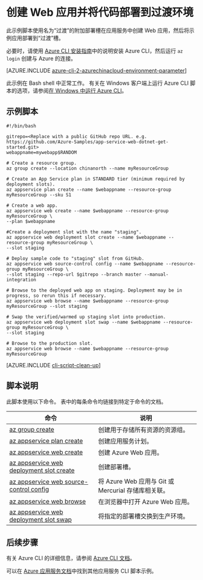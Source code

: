 <properties
    pageTitle="Azure CLI 脚本示例 - 创建 Web 应用并将代码部署到过渡环境 | Azure"
    description="Azure CLI 脚本示例 - 创建 Web 应用并将代码部署到过渡环境"
    services="app-service\web"
    documentationcenter=""
    author="cephalin"
    manager="erikre"
    editor=""
    tags="azure-service-management"
    translationtype="Human Translation" />
<tags
    ms.assetid="2b995dcd-e471-4355-9fda-00babcdb156e"
    ms.service="app-service-web"
    ms.workload="web"
    ms.devlang="na"
    ms.topic="article"
    ms.date="03/20/2017"
    wacn.date="04/24/2017"
    ms.author="cephalin"
    ms.sourcegitcommit="a114d832e9c5320e9a109c9020fcaa2f2fdd43a9"
    ms.openlocfilehash="d5c646d1bebfe10ff988dba3f7fff619716abe77"
    ms.lasthandoff="04/14/2017" />

# <a name="create-a-web-app-and-deploy-code-to-a-staging-environment"></a>创建 Web 应用并将代码部署到过渡环境

此示例脚本使用名为“过渡”的附加部署槽在应用服务中创建 Web 应用，然后将示例应用部署到“过渡”槽。

必要时，请使用 [Azure CLI 安装指南](https://docs.microsoft.com/zh-cn/cli/azure/install-azure-cli)中的说明安装 Azure CLI，然后运行 `az login` 创建与 Azure 的连接。

[AZURE.INCLUDE [azure-cli-2-azurechinacloud-environment-parameter](../../includes/azure-cli-2-azurechinacloud-environment-parameter.md)]

此示例在 Bash shell 中正常工作。 有关在 Windows 客户端上运行 Azure CLI 脚本的选项，请参阅[在 Windows 中运行 Azure CLI](/documentation/articles/virtual-machines-windows-cli-options/)。

## <a name="sample-script"></a>示例脚本

    #!/bin/bash

    gitrepo=<Replace with a public GitHub repo URL. e.g. https://github.com/Azure-Samples/app-service-web-dotnet-get-started.git>
    webappname=mywebapp$RANDOM

    # Create a resource group.
    az group create --location chinanorth --name myResourceGroup

    # Create an App Service plan in STANDARD tier (minimum required by deployment slots).
    az appservice plan create --name $webappname --resource-group myResourceGroup --sku S1

    # Create a web app.
    az appservice web create --name $webappname --resource-group myResourceGroup \
    --plan $webappname

    #Create a deployment slot with the name "staging".
    az appservice web deployment slot create --name $webappname --resource-group myResourceGroup \
    --slot staging

    # Deploy sample code to "staging" slot from GitHub.
    az appservice web source-control config --name $webappname --resource-group myResourceGroup \
    --slot staging --repo-url $gitrepo --branch master --manual-integration

    # Browse to the deployed web app on staging. Deployment may be in progress, so rerun this if necessary.
    az appservice web browse --name $webappname --resource-group myResourceGroup --slot staging

    # Swap the verified/warmed up staging slot into production.
    az appservice web deployment slot swap --name $webappname --resource-group myResourceGroup \
    --slot staging

    # Browse to the production slot. 
    az appservice web browse --name $webappname --resource-group myResourceGroup

[AZURE.INCLUDE [cli-script-clean-up](../../includes/cli-script-clean-up.md)]

## <a name="script-explanation"></a>脚本说明

此脚本使用以下命令。 表中的每条命令均链接到特定于命令的文档。

| 命令 | 说明 |
|---|---|
| [az group create](https://docs.microsoft.com/zh-cn/cli/azure/group#create) | 创建用于存储所有资源的资源组。 |
| [az appservice plan create](https://docs.microsoft.com/zh-cn/cli/azure/appservice/plan#create) | 创建应用服务计划。 |
| [az appservice web create](https://docs.microsoft.com/zh-cn/cli/azure/appservice/web#delete) | 创建 Azure Web 应用。 |
| [az appservice web deployment slot create](https://docs.microsoft.com/zh-cn/cli/azure/appservice/web/deployment/slot#create) | 创建部署槽。 |
| [az appservice web source-control config](https://docs.microsoft.com/zh-cn/cli/azure/appservice/web/source-control#config) | 将 Azure Web 应用与 Git 或 Mercurial 存储库相关联。 |
| [az appservice web browse](https://docs.microsoft.com/zh-cn/cli/azure/appservice/web#browse) | 在浏览器中打开 Azure Web 应用。 |
| [az appservice web deployment slot swap](https://docs.microsoft.com/zh-cn/cli/azure/appservice/web/deployment/slot#swap) | 将指定的部署槽交换到生产环境。 |

## <a name="next-steps"></a>后续步骤

有关 Azure CLI 的详细信息，请参阅 [Azure CLI 文档](https://docs.microsoft.com/zh-cn/cli/azure/overview)。

可以在 [Azure 应用服务文档](/documentation/articles/app-service-cli-samples/)中找到其他应用服务 CLI 脚本示例。